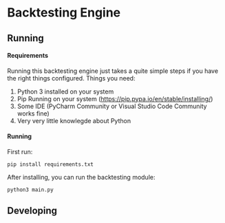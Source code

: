 # Backtesting Engine

## Running
#### Requirements
Running this backtesting engine just takes a quite simple steps if you have the right things configured. Things you need:
1. Python 3 installed on your system
2. Pip Running on your system (https://pip.pypa.io/en/stable/installing/)
3. Some IDE (PyCharm Community or Visual Studio Code Community works fine)
4. Very very little knowlegde about Python

#### Running
First run:
```` 
pip install requirements.txt
````

After installing, you can run the backtesting module:
````
python3 main.py
````
## Developing
